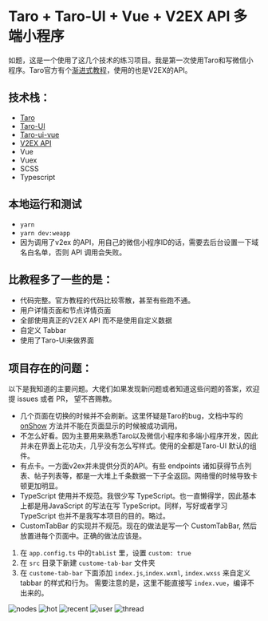 
# Taro + Taro-UI + Vue + V2EX API 多端小程序

如题，这是一个使用了这几个技术的练习项目。我是第一次使用Taro和写微信小程序。Taro官方有个[渐进式教程](https://taro-docs.jd.com/taro/docs/guide/)，使用的也是V2EX的API。
## 技术栈：
- [Taro](https://github.com/NervJS/taro)
- [Taro-UI](https://github.com/NervJS/taro-ui)
- [Taro-ui-vue](http://taro-ui-vue.fontend.com/)
- [V2EX API](https://github.com/igaozp/V2EX-API)
- Vue
- Vuex
- SCSS
- Typescript

## 本地运行和测试
- `yarn`
- `yarn dev:weapp`
- 因为调用了v2ex 的API，用自己的微信小程序ID的话，需要去后台设置一下域名白名单，否则 API 调用会失败。

## 比教程多了一些的是：
- 代码完整。官方教程的代码比较零散，甚至有些跑不通。
- 用户详情页面和节点详情页面
- 全部使用真正的V2EX API 而不是使用自定义数据
- 自定义 Tabbar
- 使用了Taro-UI来做界面


## 项目存在的问题：
以下是我知道的主要问题。大佬们如果发现新问题或者知道这些问题的答案，欢迎提 issues 或者 PR， 望不吝赐教。

- 几个页面在切换的时候并不会刷新。这里怀疑是Taro的bug，文档中写的 [onShow](https://nervjs.github.io/taro/docs/vue/#onshow-1) 方法并不能在页面显示的时候被成功调用。
- 不怎么好看。因为主要用来熟悉Taro以及微信小程序和多端小程序开发，因此并未在界面上花功夫，几乎没有怎么写样式。使用的全都是Taro-UI 默认的组件。
- 有点卡。一方面v2ex并未提供分页的API。有些 endpoints 诸如获得节点列表、帖子列表等，都是一大堆上千条数据一下子全返回。网络慢的时候导致卡顿更加明显。
- TypeScript 使用并不规范。我很少写 TypeScript。也一直懒得学，因此基本上都是用JavaScript 的写法在写 TypeScript。同样，写好或者学习 TypeScript 也并不是我写本项目的目的。略过。
- CustomTabBar 的实现并不规范。现在的做法是写一个 CustomTabBar, 然后放置进每个页面中。正确的做法应该是。
1. 在 `app.config.ts` 中的`tabList` 里，设置 `custom: true`
2. 在 `src` 目录下新建 `custome-tab-bar` 文件夹
3. 在 `custome-tab-bar` 下面添加 `index.js`,`index.wxml`, `index.wxss` 来自定义 tabbar 的样式和行为。 需要注意的是，这里不能直接写 `index.vue`，编译不出来的。



![nodes](./readme/nodes.png)
![hot](./readme/hot.png)
![recent](./readme/recent.png)
![user](./readme/user.png)
![thread](./readme/thread.png)


